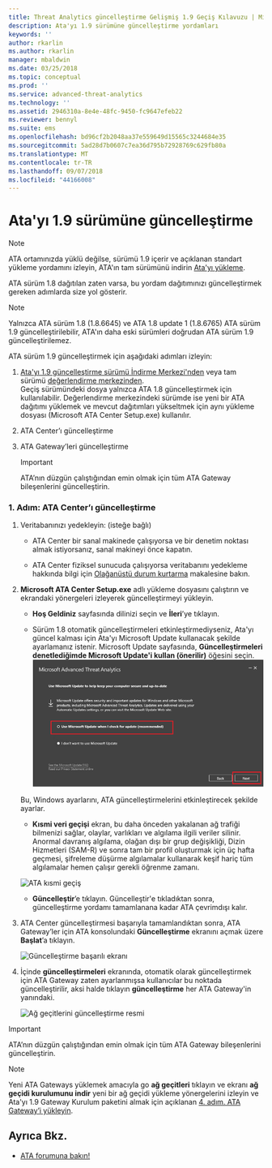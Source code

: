 ```yaml
---
title: Threat Analytics güncelleştirme Gelişmiş 1.9 Geçiş Kılavuzu | Microsoft Docs
description: Ata'yı 1.9 sürümüne güncelleştirme yordamları
keywords: ''
author: rkarlin
ms.author: rkarlin
manager: mbaldwin
ms.date: 03/25/2018
ms.topic: conceptual
ms.prod: ''
ms.service: advanced-threat-analytics
ms.technology: ''
ms.assetid: 2946310a-8e4e-48fc-9450-fc9647efeb22
ms.reviewer: bennyl
ms.suite: ems
ms.openlocfilehash: bd96cf2b2048aa37e559649d15565c3244684e35
ms.sourcegitcommit: 5ad28d7b0607c7ea36d795b72928769c629fb80a
ms.translationtype: MT
ms.contentlocale: tr-TR
ms.lasthandoff: 09/07/2018
ms.locfileid: "44166008"
---
```

# <a name="updating-ata-to-version-19"></a>Ata'yı 1.9 sürümüne güncelleştirme

> [!NOTE] 
> ATA ortamınızda yüklü değilse, sürümü 1.9 içerir ve açıklanan standart yükleme yordamını izleyin, ATA'ın tam sürümünü indirin [Ata'yı yükleme](install-ata-step1.md).

ATA sürüm 1.8 dağıtılan zaten varsa, bu yordam dağıtımınızı güncelleştirmek gereken adımlarda size yol gösterir.

> [!NOTE] 
>  Yalnızca ATA sürüm 1.8 (1.8.6645) ve ATA 1.8 update 1 (1.8.6765) ATA sürüm 1.9 güncelleştirilebilir, ATA'ın daha eski sürümleri doğrudan ATA sürüm 1.9 güncelleştirilemez.

ATA sürüm 1.9 güncelleştirmek için aşağıdaki adımları izleyin:

1.  [Ata'yı 1.9 güncelleştirme sürümü İndirme Merkezi'nden](https://www.microsoft.com/download/details.aspx?id=56725) veya tam sürümü [değerlendirme merkezinden](http://www.microsoft.com/evalcenter/evaluate-microsoft-advanced-threat-analytics).<br>
Geçiş sürümündeki dosya yalnızca ATA 1.8 güncelleştirmek için kullanılabilir. Değerlendirme merkezindeki sürümde ise yeni bir ATA dağıtımı yüklemek ve mevcut dağıtımları yükseltmek için aynı yükleme dosyası (Microsoft ATA Center Setup.exe) kullanılır.

2.  ATA Center’ı güncelleştirme

4.  ATA Gateway’leri güncelleştirme

    > [!IMPORTANT]
    > ATA’nın düzgün çalıştığından emin olmak için tüm ATA Gateway bileşenlerini güncelleştirin.

### <a name="step-1-update-the-ata-center"></a>1. Adım: ATA Center’ı güncelleştirme

1.  Veritabanınızı yedekleyin: (isteğe bağlı)

    -   ATA Center bir sanal makinede çalışıyorsa ve bir denetim noktası almak istiyorsanız, sanal makineyi önce kapatın.

    -   ATA Center fiziksel sunucuda çalışıyorsa veritabanını yedekleme hakkında bilgi için [Olağanüstü durum kurtarma](disaster-recovery.md) makalesine bakın.

2.  **Microsoft ATA Center Setup.exe** adlı yükleme dosyasını çalıştırın ve ekrandaki yönergeleri izleyerek güncelleştirmeyi yükleyin.

    -  **Hoş Geldiniz** sayfasında dilinizi seçin ve **İleri**’ye tıklayın.

    -  Sürüm 1.8 otomatik güncelleştirmeleri etkinleştirmediyseniz, Ata'yı güncel kalması için Ata'yı Microsoft Update kullanacak şekilde ayarlamanız istenir.  Microsoft Update sayfasında, **Güncelleştirmeleri denetlediğimde Microsoft Update'i kullan (önerilir)** öğesini seçin.
    ![ATA güncel resmi tutun](media/ata_ms_update.png)
     
     Bu, Windows ayarlarını, ATA güncelleştirmelerini etkinleştirecek şekilde ayarlar. 
    
    -  **Kısmi veri geçişi** ekran, bu daha önceden yakalanan ağ trafiği bilmenizi sağlar, olaylar, varlıkları ve algılama ilgili veriler silinir. Anormal davranış algılama, olağan dışı bir grup değişikliği, Dizin Hizmetleri (SAM-R) ve sonra tam bir profil oluşturmak için üç hafta geçmesi, şifreleme düşürme algılamalar kullanarak keşif hariç tüm algılamalar hemen çalışır gerekli öğrenme zamanı. 
     
      ![ATA kısmi geçiş](media/partial-migration.png)

    -  **Güncelleştir**’e tıklayın. Güncelleştir'e tıkladıktan sonra, güncelleştirme yordamı tamamlanana kadar ATA çevrimdışı kalır.

4.  ATA Center güncelleştirmesi başarıyla tamamlandıktan sonra, ATA Gateway’ler için ATA konsolundaki **Güncelleştirme** ekranını açmak üzere **Başlat**’a tıklayın.

     ![Güncelleştirme başarılı ekranı](media/migration-center-success.png)

5.  İçinde **güncelleştirmeleri** ekranında, otomatik olarak güncelleştirmek için ATA Gateway zaten ayarlanmışsa kullanıcılar bu noktada güncelleştirilir, aksi halde tıklayın **güncelleştirme** her ATA Gateway'in yanındaki.
  
     ![Ağ geçitlerini güncelleştirme resmi](media/migration-update-gw.png)

  
> [!IMPORTANT] 
> ATA’nın düzgün çalıştığından emin olmak için tüm ATA Gateway bileşenlerini güncelleştirin.
 
> [!NOTE] 
> Yeni ATA Gateways yüklemek amacıyla go **ağ geçitleri** tıklayın ve ekranı **ağ geçidi kurulumunu indir** yeni bir ağ geçidi yükleme yönergelerini izleyin ve Ata'yı 1.9 Gateway Kurulum paketini almak için açıklanan [4. adım. ATA Gateway’i yükleyin](install-ata-step4.md).


## <a name="see-also"></a>Ayrıca Bkz.

- [ATA forumuna bakın!](https://social.technet.microsoft.com/Forums/security/home?forum=mata)
